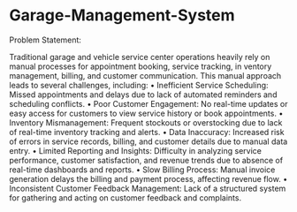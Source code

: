 # Garage-Management-System
Problem Statement:

Traditional garage and vehicle service center operations heavily rely on manual processes for appointment booking, service tracking, in
ventory management, billing, and customer communication.
This manual approach leads to several challenges, including:
•	Inefficient Service Scheduling: Missed appointments and delays due to lack of automated reminders and scheduling conflicts.
•	Poor Customer Engagement: No real-time updates or easy access for customers to view service history or book appointments.
•	Inventory Mismanagement: Frequent stockouts or overstocking due to lack of real-time inventory tracking and alerts.
•	Data Inaccuracy: Increased risk of errors in service records, billing, and customer details due to manual data entry.
•	Limited Reporting and Insights: Difficulty in analyzing service performance, customer satisfaction, and revenue trends due to absence of real-time dashboards and reports.
•	Slow Billing Process: Manual invoice generation delays the billing and payment process, affecting revenue flow.
•	Inconsistent Customer Feedback Management: Lack of a structured system for gathering and acting on customer feedback and complaints.
